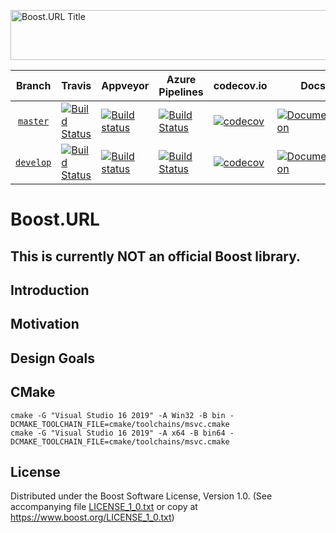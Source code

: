 <img width="880" height = "80" alt = "Boost.URL Title"
    src="https://raw.githubusercontent.com/vinniefalco/url/master/doc/images/repo-logo.png">

Branch          | Travis | Appveyor | Azure Pipelines | codecov.io | Docs | Matrix |
:-------------: | ------ | -------- | --------------- | ---------- | ---- | ------ |
[`master`](https://github.com/CPPAlliance/url/tree/master) | [![Build Status](https://travis-ci.org/CPPAlliance/url.svg?branch=master)](https://travis-ci.org/CPPAlliance/url) | [![Build status](https://ci.appveyor.com/api/projects/status/aewl3yuwn7skl5sr?svg=true&branch=master)](https://ci.appveyor.com/project/vinniefalco/cppalliance-url/branch/master) | [![Build Status](https://img.shields.io/azure-devops/build/vinniefalco/67375b5f-3402-44a3-a4ee-d5e856f94690/7/master)](https://vinniefalco.visualstudio.com/url/_build/latest?definitionId=7&branchName=master) | [![codecov](https://codecov.io/gh/CPPAlliance/url/branch/master/graph/badge.svg)](https://codecov.io/gh/CPPAlliance/url/branch/master) | [![Documentation](https://img.shields.io/badge/docs-master-brightgreen.svg)](http://vinniefalco.github.com/doc/url/index.html) | [![Matrix](https://img.shields.io/badge/matrix-master-brightgreen.svg)](http://www.boost.org/development/tests/master/developer/url.html)
[`develop`](https://github.com/CPPAlliance/url/tree/develop) | [![Build Status](https://travis-ci.org/CPPAlliance/url.svg?branch=develop)](https://travis-ci.org/CPPAlliance/url) | [![Build status](https://ci.appveyor.com/api/projects/status/aewl3yuwn7skl5sr?svg=true&branch=develop)](https://ci.appveyor.com/project/vinniefalco/cppalliance-url/branch/develop) | [![Build Status](https://img.shields.io/azure-devops/build/vinniefalco/67375b5f-3402-44a3-a4ee-d5e856f94690/7/develop)](https://vinniefalco.visualstudio.com/url/_build/latest?definitionId=7&branchName=develop) | [![codecov](https://codecov.io/gh/CPPAlliance/url/branch/develop/graph/badge.svg)](https://codecov.io/gh/CPPAlliance/url/branch/develop) | [![Documentation](https://img.shields.io/badge/docs-develop-brightgreen.svg)](http://vinniefalco.github.com/doc/url/index.html) | [![Matrix](https://img.shields.io/badge/matrix-develop-brightgreen.svg)](http://www.boost.org/development/tests/develop/developer/url.html)

# Boost.URL

## This is currently **NOT** an official Boost library.

## Introduction

## Motivation

## Design Goals

## CMake

    cmake -G "Visual Studio 16 2019" -A Win32 -B bin -DCMAKE_TOOLCHAIN_FILE=cmake/toolchains/msvc.cmake
    cmake -G "Visual Studio 16 2019" -A x64 -B bin64 -DCMAKE_TOOLCHAIN_FILE=cmake/toolchains/msvc.cmake

## License

Distributed under the Boost Software License, Version 1.0.
(See accompanying file [LICENSE_1_0.txt](LICENSE_1_0.txt) or copy at
https://www.boost.org/LICENSE_1_0.txt)
